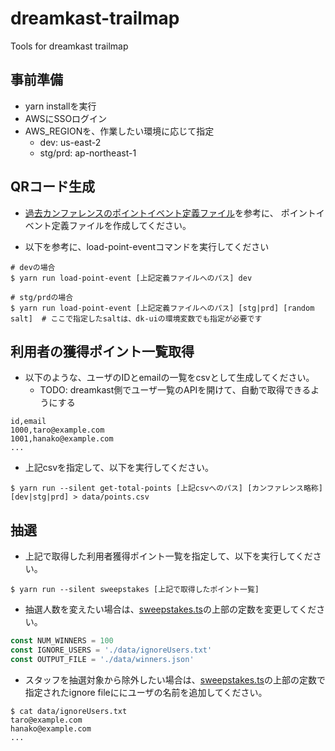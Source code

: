 # dreamkast-trailmap
Tools for dreamkast trailmap

## 事前準備

- yarn installを実行
- AWSにSSOログイン
- AWS_REGIONを、作業したい環境に応じて指定
  - dev: us-east-2
  - stg/prd: ap-northeast-1


## QRコード生成

- [過去カンファレンスのポイントイベント定義ファイル](./data/cicd2023PointEvent.yaml)を参考に、 ポイントイベント定義ファイルを作成してください。

- 以下を参考に、load-point-eventコマンドを実行してください

```shell
# devの場合
$ yarn run load-point-event [上記定義ファイルへのパス] dev

# stg/prdの場合
$ yarn run load-point-event [上記定義ファイルへのパス] [stg|prd] [random salt]  # ここで指定したsaltは、dk-uiの環境変数でも指定が必要です
```


## 利用者の獲得ポイント一覧取得

- 以下のような、ユーザのIDとemailの一覧をcsvとして生成してください。
  - TODO: dreamkast側でユーザ一覧のAPIを開けて、自動で取得できるようにする 

```csv
id,email
1000,taro@example.com
1001,hanako@example.com
...
```

- 上記csvを指定して、以下を実行してください。

```shell
$ yarn run --silent get-total-points [上記csvへのパス] [カンファレンス略称] [dev|stg|prd] > data/points.csv
```


## 抽選

- 上記で取得した利用者獲得ポイント一覧を指定して、以下を実行してください。

```shell
$ yarn run --silent sweepstakes [上記で取得したポイント一覧]
```

- 抽選人数を変えたい場合は、[sweepstakes.ts](./cmd/sweepstakes.ts)の上部の定数を変更してください。

```typescript
const NUM_WINNERS = 100
const IGNORE_USERS = './data/ignoreUsers.txt'
const OUTPUT_FILE = './data/winners.json'
```

- スタッフを抽選対象から除外したい場合は、[sweepstakes.ts](./cmd/sweepstakes.ts)の上部の定数で指定されたignore fileににユーザの名前を追加してください。

```shell
$ cat data/ignoreUsers.txt 
taro@example.com
hanako@example.com
...
```
